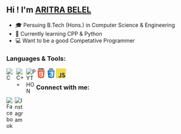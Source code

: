 ## Hi ! I'm [**ARITRA BELEL**](https://github.com/belelaritra)

- 🎓 Persuing B.Tech (Hons.) in Computer Science & Engineering
- 📖 Currently learning CPP & Python
- 💻 Want to be a good Competative Programmer

### Languages & Tools:

[<img align="left" alt="C" width="26px" src="https://raw.githubusercontent.com/jmnote/z-icons/master/svg/c.svg" />]()
[<img align="left" alt="C++" width="26px" src="https://raw.githubusercontent.com/jmnote/z-icons/master/svg/cpp.svg" />]()
[<img align="left" alt="PYTHON" width="26px" src="https://raw.githubusercontent.com/jmnote/z-icons/master/svg/python.svg" />](https://coursera.org/share/98aab21a41851cd93e1a4ae874840a8a)
[<img align="left" alt="HTML5" width="26px" src="https://raw.githubusercontent.com/github/explore/80688e429a7d4ef2fca1e82350fe8e3517d3494d/topics/html/html.png" />](https://coursera.org/share/f44c307c882ca67bf2e9f88254d5d441)
[<img align="left" alt="CSS3" width="26px" src="https://raw.githubusercontent.com/github/explore/80688e429a7d4ef2fca1e82350fe8e3517d3494d/topics/css/css.png"/>](https://coursera.org/share/12df9a30107954bca2cc45f79f2a6c6b)
[<img align="left" alt="JavaScript" width="26px" src="https://raw.githubusercontent.com/github/explore/80688e429a7d4ef2fca1e82350fe8e3517d3494d/topics/javascript/javascript.png"/>](https://coursera.org/share/12df9a30107954bca2cc45f79f2a6c6b)
</br>

### Connect with me:

[<img align="left" alt="Facebook" width="22px" src="https://raw.githubusercontent.com/simple-icons/simple-icons/8894ef9e23343a789114eb6ef597ccc353813d77/icons/facebook.svg" />](https://www.facebook.com/aritra.belel.7)
[<img align="left" alt="Instagram" width="22px" src="https://cdn.jsdelivr.net/npm/simple-icons@v3/icons/instagram.svg" />](https://www.instagram.com/belel.aritra/?hl=en)
</br>
